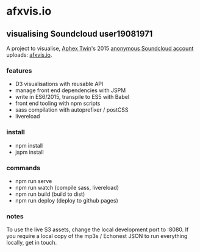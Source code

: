 # afxvis.io

## visualising Soundcloud user19081971


A project to visualise, <a href="https://en.wikipedia.org/wiki/Aphex_Twin" target="_blank">Aphex Twin</a>'s 2015 <a href="https://soundcloud.com/user18081971" target="_blank">anonymous Soundcloud account</a> uploads: <a href="http://www.afxvis.io">afxvis.io</a>.

### features

* D3 visualisations with reusable API
* manage front end dependencies with JSPM
* write in ES6/2015, transpile to ES5 with Babel
* front end tooling with npm scripts
* sass compilation with autoprefixer / postCSS
* livereload


### install
* npm install
* jspm install


### commands

* npm run serve
* npm run watch (compile sass, livereload)
* npm run build (build to dist)
* npm run deploy (deploy to github pages)

### notes

To use the live S3 assets, change the local development port to :8080. If you require a local copy of the mp3s / Echonest JSON to run everything locally, get in touch.